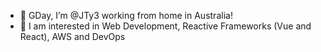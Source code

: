 - 👋 GDay, I’m @JTy3 working from home in Australia!
- 👀 I am interested in Web Development, Reactive Frameworks (Vue and React), AWS and DevOps

<!---
JTy3/JTy3 is a ✨ special ✨ repository because its `README.md` (this file) appears on your GitHub profile.
You can click the Preview link to take a look at your changes.
--->
